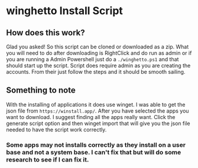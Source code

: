 # winghetto Install Script 


## How does this work?

Glad you asked! So this script can be cloned or downloaded as a zip. What you will need to do after downloading is RightClick and do run as admin or if you are running a Admin Powershell just do a `./winghetto.ps1` and that should start up the script. Script does require admin as you are creating the accounts. From their just follow the steps and it should be smooth sailing.

## Something to note
With the installing of applications it does use winget. I was able to get the json file from `https://winstall.app/`. After you have selected the apps you want to download. I suggest finding all the apps really want. Click the generate script option and then winget import that will give you the json file needed to have the script work correctly. 

### Some apps may not installs correctly as they install on a user base and not a system base. I can't fix that but will do some research to see if I can fix it.
